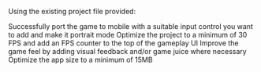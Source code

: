 Using the existing project file provided:

Successfully port the game to mobile with a suitable input control you want to add and make it portrait mode
Optimize the project to a minimum of 30 FPS and add an FPS counter to the top of the gameplay UI 
Improve the game feel by adding visual feedback and/or game juice where necessary
Optimize the app size to a minimum of 15MB

